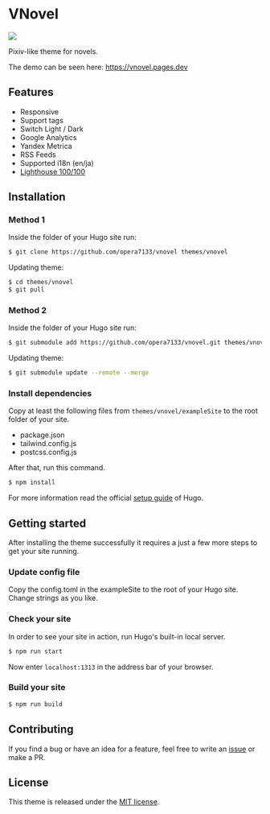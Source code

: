 # VNovel

![](https://raw.githubusercontent.com/opera7133/vnovel/main/images/screenshot.png)

Pixiv-like theme for novels.

The demo can be seen here: https://vnovel.pages.dev

## Features

- Responsive
- Support tags
- Switch Light / Dark
- Google Analytics
- Yandex Metrica
- RSS Feeds
- Supported i18n (en/ja)
- [Lighthouse 100/100](https://lighthouse-dot-webdotdevsite.appspot.com//lh/html?url=https%3A%2F%2Fvnovel.pages.dev%2F)

## Installation

### Method 1

Inside the folder of your Hugo site run:

```bash
$ git clone https://github.com/opera7133/vnovel themes/vnovel
```

Updating theme:

```bash
$ cd themes/vnovel
$ git pull
```

### Method 2

Inside the folder of your Hugo site run:

```bash
$ git submodule add https://github.com/opera7133/vnovel.git themes/vnovel
```

Updating theme:

```bash
$ git submodule update --remote --merge
```

### Install dependencies

Copy at least the following files from `themes/vnovel/exampleSite` to the root folder of your site.

- package.json
- tailwind.config.js
- postcss.config.js

After that, run this command.

```bash
$ npm install
```

For more information read the official [setup guide](https://gohugo.io/overview/installing/) of Hugo.

## Getting started

After installing the theme successfully it requires a just a few more steps to get your site running.

### Update config file

Copy the config.toml in the exampleSite to the root of your Hugo site. Change strings as you like.

### Check your site

In order to see your site in action, run Hugo's built-in local server.

```bash
$ npm run start
```

Now enter `localhost:1313` in the address bar of your browser.

### Build your site

```bash
$ npm run build
```

## Contributing

If you find a bug or have an idea for a feature, feel free to write an [issue](https://github.com/opera7133/vnovel/issues) or make a PR.

## License

This theme is released under the [MIT license](https://github.com/opera7133/vnovel/blob/master/LICENSE).
